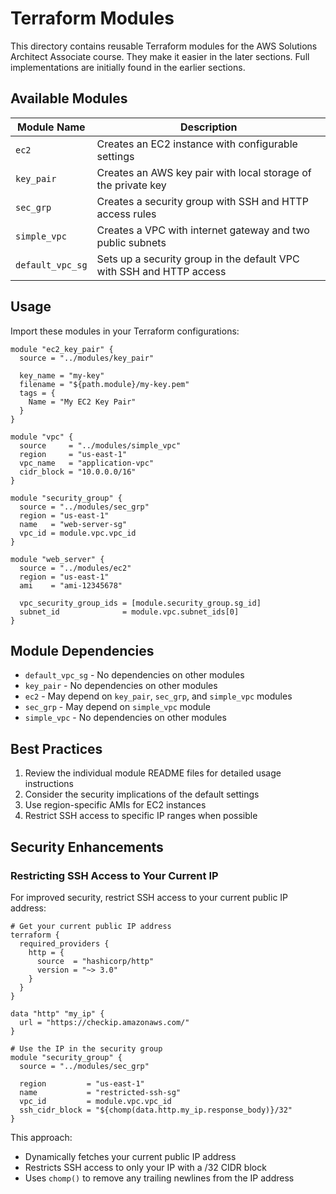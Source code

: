 # Terraform Modules

This directory contains reusable Terraform modules for the AWS Solutions Architect Associate course.
They make it easier in the later sections. Full implementations are initially found in the earlier sections.

## Available Modules

| Module Name      | Description                                                          |
|------------------|----------------------------------------------------------------------|
| `ec2`            | Creates an EC2 instance with configurable settings                   |
| `key_pair`       | Creates an AWS key pair with local storage of the private key        |
| `sec_grp`        | Creates a security group with SSH and HTTP access rules              |
| `simple_vpc`     | Creates a VPC with internet gateway and two public subnets           |
| `default_vpc_sg` | Sets up a security group in the default VPC with SSH and HTTP access |

## Usage

Import these modules in your Terraform configurations:

```hcl
module "ec2_key_pair" {
  source = "../modules/key_pair"

  key_name = "my-key"
  filename = "${path.module}/my-key.pem"
  tags = {
    Name = "My EC2 Key Pair"
  }
}

module "vpc" {
  source     = "../modules/simple_vpc"
  region     = "us-east-1"
  vpc_name   = "application-vpc"
  cidr_block = "10.0.0.0/16"
}

module "security_group" {
  source = "../modules/sec_grp"
  region = "us-east-1"
  name   = "web-server-sg"
  vpc_id = module.vpc.vpc_id
}

module "web_server" {
  source = "../modules/ec2"
  region = "us-east-1"
  ami    = "ami-12345678"
  
  vpc_security_group_ids = [module.security_group.sg_id]
  subnet_id              = module.vpc.subnet_ids[0]
}
```

## Module Dependencies

- `default_vpc_sg` - No dependencies on other modules
- `key_pair` - No dependencies on other modules
- `ec2` - May depend on `key_pair`, `sec_grp`, and `simple_vpc` modules
- `sec_grp` - May depend on `simple_vpc` module
- `simple_vpc` - No dependencies on other modules

## Best Practices
1. Review the individual module README files for detailed usage instructions
2. Consider the security implications of the default settings
3. Use region-specific AMIs for EC2 instances
4. Restrict SSH access to specific IP ranges when possible

## Security Enhancements

### Restricting SSH Access to Your Current IP

For improved security, restrict SSH access to your current public IP address:

```hcl
# Get your current public IP address
terraform {
  required_providers {
    http = {
      source  = "hashicorp/http"
      version = "~> 3.0"
    }
  }
}

data "http" "my_ip" {
  url = "https://checkip.amazonaws.com/"
}

# Use the IP in the security group
module "security_group" {
  source = "../modules/sec_grp"
  
  region         = "us-east-1"
  name           = "restricted-ssh-sg"
  vpc_id         = module.vpc.vpc_id
  ssh_cidr_block = "${chomp(data.http.my_ip.response_body)}/32"
}
```

This approach:
- Dynamically fetches your current public IP address
- Restricts SSH access to only your IP with a /32 CIDR block
- Uses `chomp()` to remove any trailing newlines from the IP address